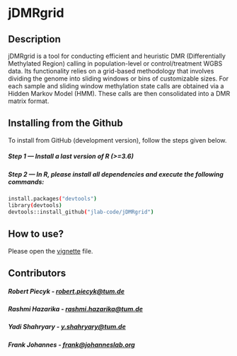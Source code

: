 # jDMRgrid

## Description
jDMRgrid is a tool for conducting efficient and heuristic DMR (Differentially Methylated Region) calling in population-level or control/treatment WGBS data. Its functionality relies on a grid-based methodology that involves dividing the genome into sliding windows or bins of customizable sizes. For each sample and sliding window methylation state calls are obtained via a Hidden Markov Model (HMM). These calls are then consolidated into a DMR matrix format. 

## Installing from the Github

To install from GitHub (development version), follow the steps given below.

##### Step 1 — Install a last version of R (>=3.6)

##### Step 2 — In R, please install all dependencies and execute the following commands:
```sh
install.packages("devtools")
library(devtools)
devtools::install_github("jlab-code/jDMRgrid")
```
## How to use?
Please open the [vignette](https://github.com/robert-piecyk/jDMRgrid/blob/master/vignettes/manual.pdf) file.

## Contributors
##### Robert Piecyk - robert.piecyk@tum.de
##### Rashmi Hazarika - rashmi.hazarika@tum.de
##### Yadi Shahryary - y.shahryary@tum.de
##### Frank Johannes - frank@johanneslab.org

